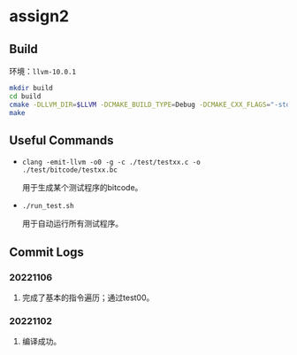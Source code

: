 # assign2

## Build
环境：```llvm-10.0.1```
```sh
mkdir build
cd build
cmake -DLLVM_DIR=$LLVM -DCMAKE_BUILD_TYPE=Debug -DCMAKE_CXX_FLAGS="-std=c++14" ..
make
```

## Useful Commands
- ```clang -emit-llvm -o0 -g -c ./test/testxx.c -o ./test/bitcode/testxx.bc```

    用于生成某个测试程序的bitcode。

- ```./run_test.sh```

    用于自动运行所有测试程序。

## Commit Logs

### 20221106
1. 完成了基本的指令遍历；通过test00。

### 20221102
1. 编译成功。
